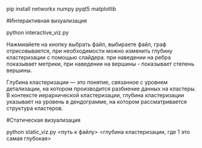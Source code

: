 pip install networkx numpy pyqt5 matplotlib

#Интерактивная визуализация

python interactive_viz.py

Нажмиайете на кнопку выбрать файл, выбираете файл, граф отрисовывается, при необходимости можно изменить глубину кластеризации с помощью слайдера. при наведении на ребра показывает метрики, при наведении на вершины - показывает степень вершины.

Глубина кластеризации — это понятие, связанное с уровнем детализации, на котором производится разбиение данных на кластеры. В контексте иерархической кластеризации, глубина кластеризации указывает на уровень в дендограмме, на котором рассматривается структура кластеров.

#Статическая визуализация

python static_viz.py <путь к файлу> <глубина кластеризации, где 1 это самая глубокая>